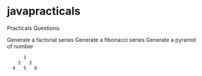 # javapracticals


Practicals Questions:

Generate a factorial series 
Generate a fibonacci series 
Generate a pyramid of number 

          1
        2   3
      4   5   6



